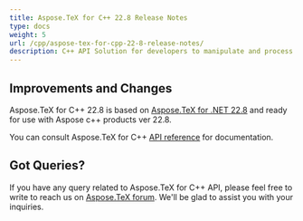 ```yaml
---
title: Aspose.TeX for C++ 22.8 Release Notes
type: docs
weight: 5
url: /cpp/aspose-tex-for-cpp-22-8-release-notes/
description: C++ API Solution for developers to manipulate and process TeX and LaTeX files. Release Notes of Aspose.TeX API solution for C++ | Release 2022.08
---
```


## Improvements and Changes

Aspose.TeX for C++ 22.8 is based on [Aspose.TeX for .NET 22.8](/tex/net/aspose-tex-for-net-22-8-release-notes/) and ready for use with Aspose c++ products ver 22.8.


You can consult Aspose.TeX for C++ [API reference](https://reference.aspose.com/tex/cpp/) for documentation.
 
## Got Queries?
If you have any query related to Aspose.TeX for C++ API, please feel free to write to reach us on [Aspose.TeX forum](https://forum.aspose.com/c/tex/). We'll be glad to assist you with your inquiries.
